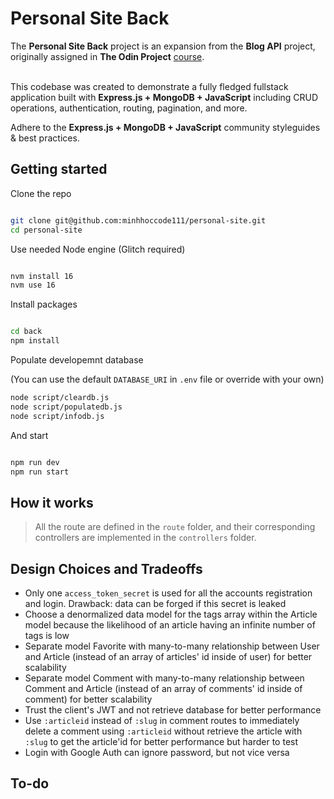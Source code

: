 # Personal Site Back

The **Personal Site Back** project is an expansion from the **Blog API** project, originally assigned in **The Odin Project** [course](https://www.theodinproject.com/lessons/nodejs-blog-api).
<br>
<br>

This codebase was created to demonstrate a fully fledged fullstack application built with **Express.js + MongoDB + JavaScript** including CRUD operations, authentication, routing, pagination, and more.

Adhere to the **Express.js + MongoDB + JavaScript** community styleguides & best practices.

## Getting started

Clone the repo

```bash

git clone git@github.com:minhhoccode111/personal-site.git
cd personal-site

```

Use needed Node engine (Glitch required)

```bash

nvm install 16
nvm use 16

```

Install packages

```bash

cd back
npm install
```

Populate developemnt database

(You can use the default `DATABASE_URI` in `.env` file or override with your own)

```bash
node script/cleardb.js
node script/populatedb.js
node script/infodb.js
```

And start

```bash

npm run dev
npm run start

```

## How it works

> All the route are defined in the `route` folder, and their corresponding controllers are implemented in the `controllers` folder.

## Design Choices and Tradeoffs

- Only one `access_token_secret` is used for all the accounts registration and login. Drawback: data can be forged if this secret is leaked
- Choose a denormalized data model for the tags array within the Article model because the likelihood of an article having an infinite number of tags is low
- Separate model Favorite with many-to-many relationship between User and Article (instead of an array of articles' id inside of user) for better scalability
- Separate model Comment with many-to-many relationship between Comment and Article (instead of an array of comments' id inside of comment) for better scalability
- Trust the client's JWT and not retrieve database for better performance
- Use `:articleid` instead of `:slug` in comment routes to immediately delete a comment using `:articleid` without retrieve the article with `:slug` to get the article'id for better performance but harder to test
- Login with Google Auth can ignore password, but not vice versa

## To-do
